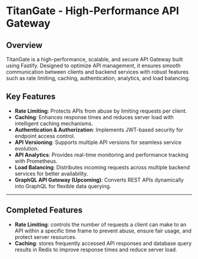 # TitanGate - High-Performance API Gateway



## Overview

TitanGate is a high-performance, scalable, and secure API Gateway built using Fastify. Designed to optimize API management, it ensures smooth communication between clients and backend services with robust features such as rate limiting, caching, authentication, analytics, and load balancing.

## Key Features

- **Rate Limiting**: Protects APIs from abuse by limiting requests per client.
- **Caching**: Enhances response times and reduces server load with intelligent caching mechanisms.
- **Authentication & Authorization**: Implements JWT-based security for endpoint access control.
- **API Versioning**: Supports multiple API versions for seamless service evolution.
- **API Analytics**: Provides real-time monitoring and performance tracking with Prometheus.
- **Load Balancing**: Distributes incoming requests across multiple backend services for better availability.
- **GraphQL API Gateway (Upcoming)**: Converts REST APIs dynamically into GraphQL for flexible data querying.

---

## Completed Features

- **Rate Limiting**: controls the number of requests a client can make to an API within a specific time frame to prevent abuse, ensure fair usage, and protect server resources.
- **Caching**: stores frequently accessed API responses and database query results in Redis to improve response times and reduce server load.
